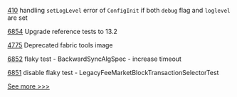 
[410](https://github.com/hyperledger/fabric-ca/pull/410) handling `setLogLevel` error of `ConfigInit` if both `debug` flag and `loglevel` are set

[6854](https://github.com/hyperledger/besu/pull/6854) Upgrade reference tests to 13.2

[4775](https://github.com/hyperledger/fabric/pull/4775) Deprecated fabric tools image

[6852](https://github.com/hyperledger/besu/pull/6852) flaky test - BackwardSyncAlgSpec - increase timeout

[6851](https://github.com/hyperledger/besu/pull/6851) disable flaky test - LegacyFeeMarketBlockTransactionSelectorTest


[See more >>>](https://start-here.hyperledger.org/pull-requests)
